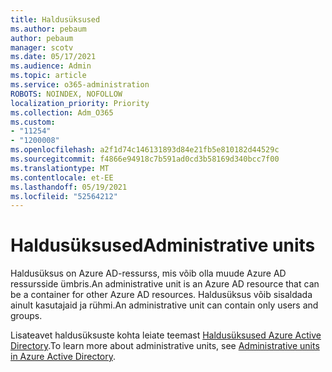 ```yaml
---
title: Haldusüksused
ms.author: pebaum
author: pebaum
manager: scotv
ms.date: 05/17/2021
ms.audience: Admin
ms.topic: article
ms.service: o365-administration
ROBOTS: NOINDEX, NOFOLLOW
localization_priority: Priority
ms.collection: Adm_O365
ms.custom:
- "11254"
- "1200008"
ms.openlocfilehash: a2f1d74c146131893d84e21fb5e810182d44529c
ms.sourcegitcommit: f4866e94918c7b591ad0cd3b58169d340bcc7f00
ms.translationtype: MT
ms.contentlocale: et-EE
ms.lasthandoff: 05/19/2021
ms.locfileid: "52564212"
---
```

# <a name="administrative-units"></a><span data-ttu-id="2bd05-102">Haldusüksused</span><span class="sxs-lookup"><span data-stu-id="2bd05-102">Administrative units</span></span>

<span data-ttu-id="2bd05-103">Haldusüksus on Azure AD-ressurss, mis võib olla muude Azure AD ressursside ümbris.</span><span class="sxs-lookup"><span data-stu-id="2bd05-103">An administrative unit is an Azure AD resource that can be a container for other Azure AD resources.</span></span> <span data-ttu-id="2bd05-104">Haldusüksus võib sisaldada ainult kasutajaid ja rühmi.</span><span class="sxs-lookup"><span data-stu-id="2bd05-104">An administrative unit can contain only users and groups.</span></span>

<span data-ttu-id="2bd05-105">Lisateavet haldusüksuste kohta leiate teemast [Haldusüksused Azure Active Directory](/azure/active-directory/roles/administrative-units).</span><span class="sxs-lookup"><span data-stu-id="2bd05-105">To learn more about administrative units, see [Administrative units in Azure Active Directory](/azure/active-directory/roles/administrative-units).</span></span>